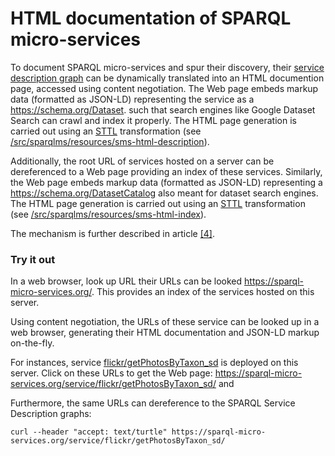 # HTML documentation of SPARQL micro-services

To document SPARQL micro-services and spur their discovery, their [service description graph](02-config.md#configuration-with-a-sparql-service-description-file) can be dynamically translated into an HTML documention page, accessed using content negotiation. The Web page embeds markup data (formatted as JSON-LD) representing the service as a https://schema.org/Dataset. such that search engines like Google Dataset Search can crawl and index it properly.
The HTML page generation is carried out using an [STTL](http://ns.inria.fr/sparql-template/) transformation (see [/src/sparqlms/resources/sms-html-description](../src/sparqlms/resources/sms-html-description)).

Additionally, the root URL of services hosted on a server can be dereferenced to a Web page providing an index of these services. 
Similarly, the Web page embeds markup data (formatted as JSON-LD) representing a https://schema.org/DatasetCatalog also meant for dataset search engines.
The HTML page generation is carried out using an [STTL](http://ns.inria.fr/sparql-template/) transformation (see [/src/sparqlms/resources/sms-html-index](../src/sparqlms/resources/sms-html-index)).

The mechanism is further described in article [[4]](../README.md#Publications).


### Try it out

In a web browser, look up URL their URLs can be looked https://sparql-micro-services.org/. This provides an index of the services hosted on this server.

Using content negotiation, the URLs of these service can be looked up in a web browser, generating their HTML documentation and JSON-LD markup on-the-fly.

For instances, service [flickr/getPhotosByTaxon_sd](../services/flickr/getPhotosByTaxon_sd) is deployed on this server. Click on these URLs to get the Web page:
https://sparql-micro-services.org/service/flickr/getPhotosByTaxon_sd/ and 


Furthermore, the same URLs can dereference to the SPARQL Service Description graphs:
```
curl --header "accept: text/turtle" https://sparql-micro-services.org/service/flickr/getPhotosByTaxon_sd/
```
